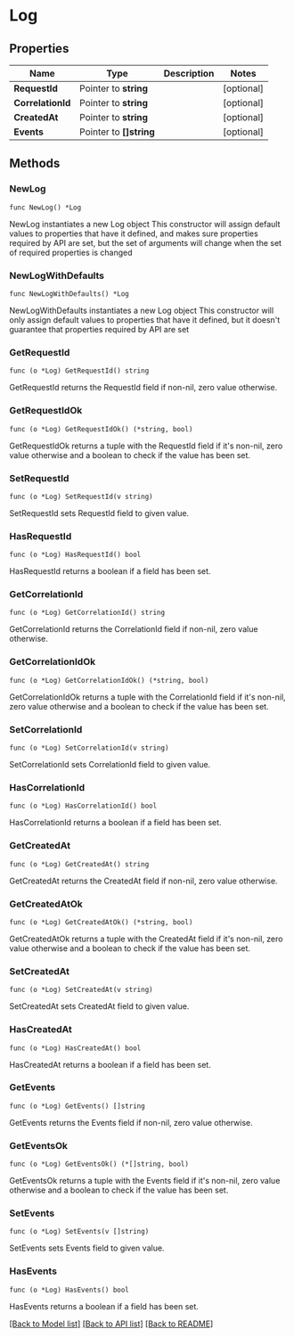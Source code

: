 # Log

## Properties

Name | Type | Description | Notes
------------ | ------------- | ------------- | -------------
**RequestId** | Pointer to **string** |  | [optional] 
**CorrelationId** | Pointer to **string** |  | [optional] 
**CreatedAt** | Pointer to **string** |  | [optional] 
**Events** | Pointer to **[]string** |  | [optional] 

## Methods

### NewLog

`func NewLog() *Log`

NewLog instantiates a new Log object
This constructor will assign default values to properties that have it defined,
and makes sure properties required by API are set, but the set of arguments
will change when the set of required properties is changed

### NewLogWithDefaults

`func NewLogWithDefaults() *Log`

NewLogWithDefaults instantiates a new Log object
This constructor will only assign default values to properties that have it defined,
but it doesn't guarantee that properties required by API are set

### GetRequestId

`func (o *Log) GetRequestId() string`

GetRequestId returns the RequestId field if non-nil, zero value otherwise.

### GetRequestIdOk

`func (o *Log) GetRequestIdOk() (*string, bool)`

GetRequestIdOk returns a tuple with the RequestId field if it's non-nil, zero value otherwise
and a boolean to check if the value has been set.

### SetRequestId

`func (o *Log) SetRequestId(v string)`

SetRequestId sets RequestId field to given value.

### HasRequestId

`func (o *Log) HasRequestId() bool`

HasRequestId returns a boolean if a field has been set.

### GetCorrelationId

`func (o *Log) GetCorrelationId() string`

GetCorrelationId returns the CorrelationId field if non-nil, zero value otherwise.

### GetCorrelationIdOk

`func (o *Log) GetCorrelationIdOk() (*string, bool)`

GetCorrelationIdOk returns a tuple with the CorrelationId field if it's non-nil, zero value otherwise
and a boolean to check if the value has been set.

### SetCorrelationId

`func (o *Log) SetCorrelationId(v string)`

SetCorrelationId sets CorrelationId field to given value.

### HasCorrelationId

`func (o *Log) HasCorrelationId() bool`

HasCorrelationId returns a boolean if a field has been set.

### GetCreatedAt

`func (o *Log) GetCreatedAt() string`

GetCreatedAt returns the CreatedAt field if non-nil, zero value otherwise.

### GetCreatedAtOk

`func (o *Log) GetCreatedAtOk() (*string, bool)`

GetCreatedAtOk returns a tuple with the CreatedAt field if it's non-nil, zero value otherwise
and a boolean to check if the value has been set.

### SetCreatedAt

`func (o *Log) SetCreatedAt(v string)`

SetCreatedAt sets CreatedAt field to given value.

### HasCreatedAt

`func (o *Log) HasCreatedAt() bool`

HasCreatedAt returns a boolean if a field has been set.

### GetEvents

`func (o *Log) GetEvents() []string`

GetEvents returns the Events field if non-nil, zero value otherwise.

### GetEventsOk

`func (o *Log) GetEventsOk() (*[]string, bool)`

GetEventsOk returns a tuple with the Events field if it's non-nil, zero value otherwise
and a boolean to check if the value has been set.

### SetEvents

`func (o *Log) SetEvents(v []string)`

SetEvents sets Events field to given value.

### HasEvents

`func (o *Log) HasEvents() bool`

HasEvents returns a boolean if a field has been set.


[[Back to Model list]](../README.md#documentation-for-models) [[Back to API list]](../README.md#documentation-for-api-endpoints) [[Back to README]](../README.md)


